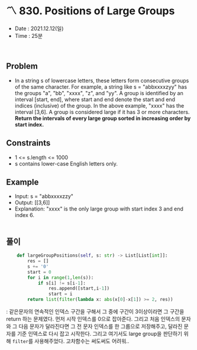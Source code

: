 #   〽️ 830. Positions of Large Groups
- Date : 2021.12.12(일)
- Time : 25분
<br>

## Problem

- In a string s of lowercase letters, these letters form consecutive groups of the same character. For example, a string like s = "abbxxxxzyy" has the groups "a", "bb", "xxxx", "z", and "yy". A group is identified by an interval [start, end], where start and end denote the start and end indices (inclusive) of the group. In the above example, "xxxx" has the interval [3,6]. A group is considered large if it has 3 or more characters. **Return the intervals of every large group sorted in increasing order by start index.**


## Constraints
- 1 <= s.length <= 1000
- s contains lower-case English letters only.

## Example
- Input: s = "abbxxxxzzy"
- Output: [[3,6]]
- Explanation: "xxxx" is the only large group with start index 3 and end index 6.
<br><br>

## 풀이
```python
    def largeGroupPositions(self, s: str) -> List[List[int]]:
        res = []
        s += '0'
        start = 0
        for i in range(1,len(s)):
            if s[i] != s[i-1]:
                res.append([start,i-1])
                start = i
        return list(filter(lambda x: abs(x[0]-x[1]) >= 2, res))
```
: 같은문자의 연속적인 인덱스 구간을 구해서 그 중에 구간이 3이상이라면 그 구간을 return 하는 문제였다. 먼저 시작 인덱스를 0으로 잡아준다. 그리고 처음 인덱스의 문자와 그 다음 문자가 달라진다면 그 전 문자 인덱스를 한 그룹으로 저장해주고, 달라진 문자를 기준 인덱스로 다시 잡고 시작한다. 그리고 여기서도 large group을 판단하기 위해 ```filter```를 사용해주었다. 고차함수는 써도써도 어려워..